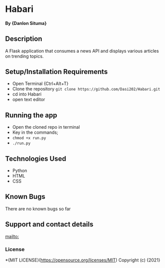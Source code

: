 # Habari
#### By **{Danlon Situma}**
## Description
A Flask application that consumes a news API and displays various articles on trending topics.

## Setup/Installation Requirements
* Open Terminal {Ctrl+Alt+T}
* Clone the repository ```git clone https://github.com/Dasi202/Habari.git```
* cd into Habari
* open text editor
## Running the app
* Open the cloned repo in terminal
* Key in the commands;
* ```chmod +x run.py```
* ```./run.py```
## Technologies Used
* Python
* HTML
* CSS
## Known Bugs
There are no known bugs so far
## Support and contact details
[mailto:](situmadanlon@gmail.com)
### License
*{MIT LICENSE}(https://opensource.org/licenses/MIT)
Copyright (c) {2021} 
